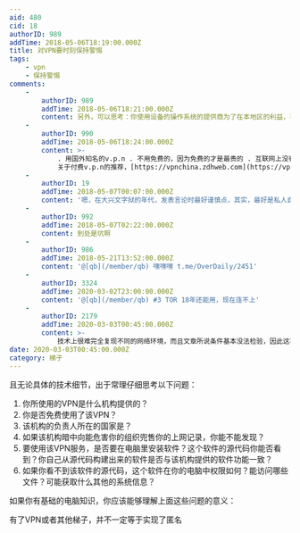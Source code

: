 ```yaml
---
aid: 480
cid: 18
authorID: 989
addTime: 2018-05-06T18:19:00.000Z
title: 对VPN要时刻保持警惕
tags:
    - vpn
    - 保持警惕
comments:
    -
        authorID: 989
        addTime: 2018-05-06T18:21:00.000Z
        content: 另外，可以思考：你使用设备的操作系统的提供商为了在本地区的利益，有没有可能或前科向你所在地区的政府提供用户数据？（针对，但不限于苹果）
    -
        authorID: 990
        addTime: 2018-05-06T18:24:00.000Z
        content: >-
            . 用国外知名的v.p.n . 不用免费的，因为免费的才是最贵的 . 互联网上没有绝对的匿名
            关于付费v.p.n的推荐，[https://vpnchina.zdhweb.com](https://vpnchina.zdhweb.com)
    -
        authorID: 19
        addTime: 2018-05-07T00:07:00.000Z
        content: '嗯，在大兴文字狱的年代，发表言论时最好谨慎点，其实，最好是私人自己搭vpn出去后再tor访问网站。。。:D'
    -
        authorID: 992
        addTime: 2018-05-07T02:22:00.000Z
        content: 到处是坑啊
    -
        authorID: 986
        addTime: 2018-05-21T13:52:00.000Z
        content: '@[qb](/member/qb) 嘿嘿嘿 t.me/OverDaily/2451'
    -
        authorID: 3324
        addTime: 2020-03-02T23:00:00.000Z
        content: '@[qb](/member/qb) #3 TOR 18年还能用，现在连不上'
    -
        authorID: 2179
        addTime: 2020-03-03T00:45:00.000Z
        content: >-
            技术上很难完全复现不同的网络环境，而且文章所说条件基本没法检验，因此这事就基本只能靠各个人自己测试了。用你实际的计算机（无论手机还是PC），上检测网站看看，一般就能够察觉了。
date: 2020-03-03T00:45:00.000Z
category: 梯子
---
```


且无论具体的技术细节，出于常理仔细思考以下问题：

1.  你所使用的VPN是什么机构提供的？
2.  你是否免费使用了该VPN？
3.  该机构的负责人所在的国家是？
4.  如果该机构暗中向能危害你的组织兜售你的上网记录，你能不能发现？
5.  要使用该VPN服务，是否要在电脑里安装软件？这个软件的源代码你能否看到？你自己从源代码构建出来的软件是否与该机构提供的软件功能一致？
6.  如果你看不到该软件的源代码，这个软件在你的电脑中权限如何？能访问哪些文件？可能获取什么其他的系统信息？

如果你有基础的电脑知识，你应该能够理解上面这些问题的意义：

有了VPN或者其他梯子，并不一定等于实现了匿名
